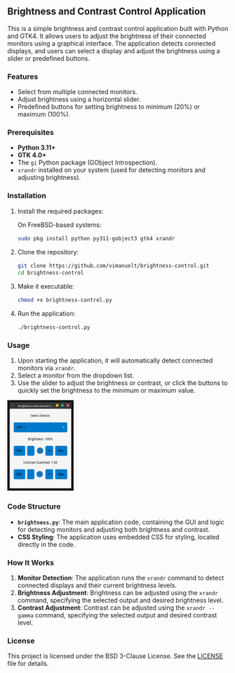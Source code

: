 ## Brightness and Contrast Control Application

This is a simple brightness and contrast control application built with Python and GTK4. It allows users to adjust the brightness of their connected monitors using a graphical interface. The application detects connected displays, and users can select a display and adjust the brightness using a slider or predefined buttons.

### Features
- Select from multiple connected monitors.
- Adjust brightness using a horizontal slider.
- Predefined buttons for setting brightness to minimum (20%) or maximum (100%).

### Prerequisites
- **Python 3.11+**
- **GTK 4.0+**
- The `gi` Python package (GObject Introspection).
- `xrandr` installed on your system (used for detecting monitors and adjusting brightness).

### Installation

1. Install the required packages:

   On FreeBSD-based systems:
   ```bash
   sudo pkg install python py311-gobject3 gtk4 xrandr 
   ```

2. Clone the repository:
   ```bash
   git clone https://github.com/vimanuelt/brightness-control.git
   cd brightness-control
   ```
3. Make it executable:
   ```bash
   chmod +x brightness-control.py
   ```

4. Run the application:
   ```bash
   ./brightness-control.py
   ```

### Usage
1. Upon starting the application, it will automatically detect connected monitors via `xrandr`.
2. Select a monitor from the dropdown list.
3. Use the slider to adjust the brightness or contrast, or click the buttons to quickly set the brightness to the minimum or maximum value.

<img src='./img/brightness-control.png' width=30%>

### Code Structure
- **`brightness.py`**: The main application code, containing the GUI and logic for detecting monitors and adjusting both brightness and contrast.
- **CSS Styling**: The application uses embedded CSS for styling, located directly in the code.

### How It Works
1. **Monitor Detection**: The application runs the `xrandr` command to detect connected displays and their current brightness levels.
2. **Brightness Adjustment**: Brightness can be adjusted using the `xrandr` command, specifying the selected output and desired brightness level.
3. **Contrast Adjustment**: Contrast can be adjusted using the `xrandr --gamma` command, specifying the selected output and desired contrast level.

### License
This project is licensed under the BSD 3-Clause License. See the [LICENSE](LICENSE) file for details.


